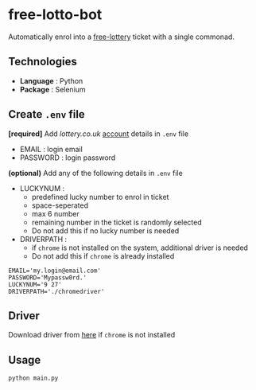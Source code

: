 # free-lotto-bot
Automatically enrol into a [free-lottery](https://www.lottery.co.uk/free-lottery) ticket with a single commonad.

## Technologies
- **Language** : Python
- **Package** : Selenium


## Create `.env` file

**[required]** Add _lottery.co.uk_ [account](https://www.lottery.co.uk/account/register) details in `.env` file
- EMAIL : login email
- PASSWORD : login password

**(optional)** Add any of the following details in `.env` file
- LUCKYNUM : 
  - predefined lucky number to enrol in ticket
  - space-seperated
  - max 6 number
  - remaining number in the ticket is randomly selected
  - Do not add this if no lucky number is needed
- DRIVERPATH : 
  - if `chrome` is not installed on the system, additional driver is needed
  - Do not add this if `chrome` is already installed
  
```.env
EMAIL='my.login@email.com'
PASSWORD='Mypassw0rd.'
LUCKYNUM='9 27'
DRIVERPATH='./chromedriver'
```

## Driver
Download driver from [here](https://sites.google.com/chromium.org/driver/) if `chrome` is not installed 

## Usage
```
python main.py
```

